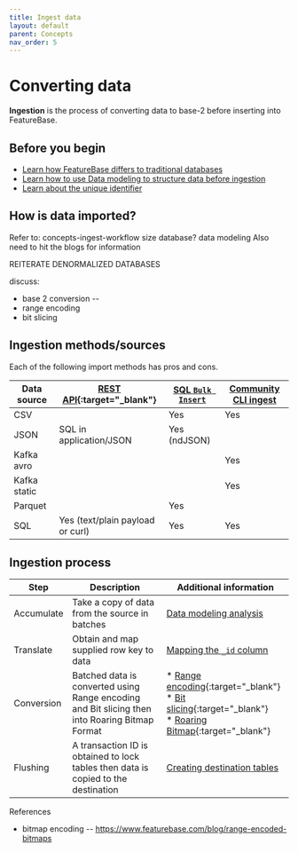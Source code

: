 ```yaml
---
title: Ingest data
layout: default
parent: Concepts
nav_order: 5
---
```


# Converting data

**Ingestion** is the process of converting data to base-2 before inserting into FeatureBase.

## Before you begin

* [Learn how FeatureBase differs to traditional databases](/docs/concepts/concept-home)
* [Learn how to use Data modeling to structure data before ingestion](/docs/concepts/concept-data-modeling)
* [Learn about the unique identifier](/docs/concepts/concept-unique-id)

##


## How is data imported?

Refer to:
concepts-ingest-workflow
size database?
data modeling
Also need to hit the blogs for information

REITERATE DENORMALIZED DATABASES

discuss:
* base 2 conversion --
* range encoding
* bit slicing

## Ingestion methods/sources

Each of the following import methods has pros and cons.

| Data source | [REST API](https://api-docs-featurebase-cloud.redoc.ly/){:target="_blank"} | [SQL `Bulk Insert`](/docs/sql-guide/statements/statement-bulk-insert) | [Community CLI ingest](/docs/community/com-ingest/com-ingest-manage) |
|---|---|---|---|
| CSV |  | Yes | Yes |
| JSON | SQL in application/JSON | Yes (ndJSON) |  |
| Kafka avro |  |  | Yes |
| Kafka static |  |  | Yes |
| Parquet |  | Yes |  |
| SQL | Yes (text/plain payload or curl) | Yes | Yes |



## Ingestion process

| Step | Description | Additional information |
|---|---|---|
| Accumulate | Take a copy of data from the source in batches | [Data modeling analysis](/docs/concepts/concept-dm1-analysis) |
| Translate | Obtain and map supplied row key to data  | [Mapping the `_id` column](/docs/concepts/concept-dm2-mapping#mapping-the-id-column) |
| Conversion | Batched data is converted using Range encoding and Bit slicing then into Roaring Bitmap Format | * [Range encoding](https://en.wikipedia.org/wiki/Range_coding){:target="_blank"}<br/>* [Bit slicing](https://en.wikipedia.org/wiki/Bit_slicing){:target="_blank"}<br/>* [Roaring Bitmap](https://www.roaringbitmap.org/){:target="_blank"} |
| Flushing | A transaction ID is obtained to lock tables then data is copied to the destination | [Creating destination tables](/docs/concepts/concept-dm3-destination) |


References

* bitmap encoding -- https://www.featurebase.com/blog/range-encoded-bitmaps
